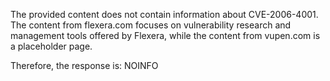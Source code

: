 The provided content does not contain information about CVE-2006-4001. The content from flexera.com focuses on vulnerability research and management tools offered by Flexera, while the content from vupen.com is a placeholder page.

Therefore, the response is: NOINFO